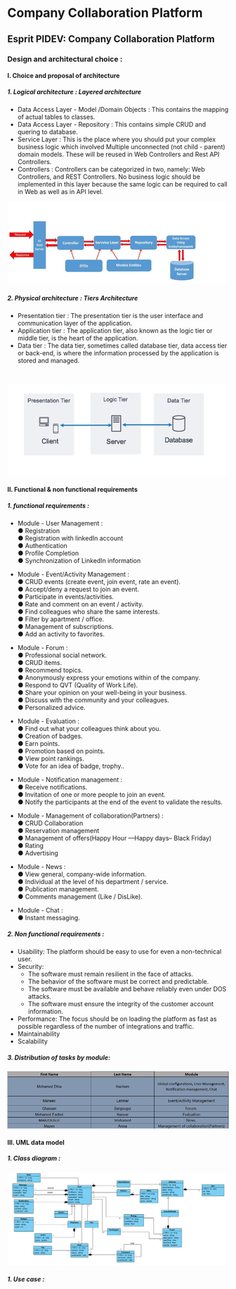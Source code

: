 # Company Collaboration Platform
## Esprit PIDEV: Company Collaboration Platform
### Design and architectural choice :
#### I. Choice and proposal of architecture
##### 1. Logical architecture : Layered architecture

- Data Access Layer - Model /Domain Objects : This contains the mapping of actual tables to classes.<br />
- Data Access Layer - Repository : This contains simple CRUD and quering to database.<br />
- Service Layer : This is the place where you should put your complex business logic which involved Multiple unconnected (not child - parent) domain models. These will be reused in Web Controllers and Rest API Controllers.<br />
- Controllers : Controllers can be categorized in two, namely: Web Controllers, and REST Controllers. No business logic should be implemented in this layer because the same logic can be required to call in Web as well as in API level.<br />

![Logical architecture](/images/layers-architecture.jpg)

##### 2. Physical architecture : Tiers Architecture
- Presentation tier : The presentation tier is the user interface and communication layer of the application.<br />
- Application tier : The application tier, also known as the logic tier or middle tier, is the heart of the application.<br />
- Data tier : The data tier, sometimes called database tier, data access tier or back-end, is where the information processed by the application is stored and managed.

<br />

![Physical architecture](/images/tiers-architecture.png)


#### II. Functional & non functional requirements

##### 1. functional requirements :

- Module - User Management :<br />
● Registration<br />
● Registration with linkedIn account<br />
● Authentication<br />
● Profile Completion<br />
● Synchronization of LinkedIn information<br />

- Module - Event/Activity Management :<br />
● CRUD events (create event, join event, rate an event).<br />
● Accept/deny a request to join an event.<br />
● Participate in events/activities.<br />
● Rate and comment on an event / activity.<br />
● Find colleagues who share the same interests.<br />
● Filter by apartment / office.<br />
● Management of subscriptions.<br />
● Add an activity to favorites.<br />

- Module - Forum :<br />
● Professional social network.<br />
● CRUD items.<br />
● Recommend topics.<br />
● Anonymously express your emotions within of the company.<br />
● Respond to QVT (Quality of Work Life).<br />
● Share your opinion on your well-being in your business.<br />
● Discuss with the community and your colleagues.<br />
● Personalized advice.<br />

- Module - Evaluation :<br />
● Find out what your colleagues think about you.<br />
● Creation of badges.<br />
● Earn points.<br />
● Promotion based on points.<br />
● View point rankings.<br />
● Vote for an idea of badge, trophy..<br />

- Module - Notification management :<br />
● Receive notifications.<br />
● Invitation of one or more people to join an event.<br />
● Notify the participants at the end of the event to validate the results.<br />

- Module - Management of collaboration(Partners) :<br />
● CRUD Collaboration<br />
● Reservation management<br />
● Management of offers(Happy Hour —Happy days– Black Friday)<br />
● Rating<br />
● Advertising<br />

- Module - News :<br />
● View general, company-wide information.<br />
● Individual at the level of his department / service.<br />
● Publication management.<br />
● Comments management (Like / DisLike).<br />

- Module - Chat :<br />
● Instant messaging.<br />

##### 2. Non functional requirements :

- Usability: The platform should be easy to use for even a non-technical user.<br />
- Security:<br />
  * The software must remain resilient in the face of attacks.<br />
  * The behavior of the software must be correct and predictable.<br />
  * The software must be available and behave reliably even under DOS attacks.<br />
  * The software must ensure the integrity of the customer account information.<br />
- Performance: The focus should be on loading the platform as fast as possible regardless of the number of integrations and traffic.<br />
- Maintainability<br />
- Scalability<br />
##### 3. Distribution of tasks by module:

![Class diagram](/images/tasks.png)

#### III. UML data model

##### 1. Class diagram :

![Class diagram](/images/class-diagram.png)

##### 1. Use case :
